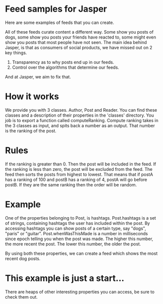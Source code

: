 # Feed samples for Jasper 

Here are some examples of feeds that you can create. 

All of these feeds curate content a different way. Some show you posts of dogs, some show you posts your friends have reacted to, some might even show you posts that most people have not seen. The main idea behind Jasper, is that as consumers of social products, we have missed out on 2 key things. 

1. Transparency as to why posts end up in our feeds. 
2. Control over the algorithms that determine our feeds. 

And at Jasper, we aim to fix that.

# How it works

We provide you with 3 classes. Author, Post and Reader. You can find these classes and a description of their properties in the 'classes' directory. You job is to export a function called computeRanking. Compute ranking takes in the 3 classes as input, and spits back a number as an output. That number is the ranking of the post.

# Rules

If the ranking is greater than 0. Then the post will be included in the feed. If the ranking is less than zero, the post will be excluded from the feed. The feed then sorts the posts from highest to lowest. That means that if postA has a ranking of 100 and postB has a ranking of 4, postA will go before postB. If they are the same ranking then the order will be random.

# Example

One of the properties belonging to Post, is hashtags. Post.hashtags is a set of strings, containing hashtags the user has included within the post. By accessing hashtags you can show posts of a certain type, say "dogs", "paris" or "guitar". Post.whenWasThisMade is a number in milliseconds since epoch telling you when the post was made. The higher this number, the more recent the post. The lower this number, the older the post. 

By using both these properties, we can create a feed which shows the most recent dog posts.

# This example is just a start...

There are heaps of other interesting properties you can access, be sure to check them out.









